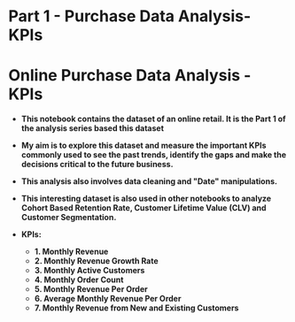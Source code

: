 # Part 1 - Purchase Data Analysis- KPIs
# Online Purchase Data Analysis - KPIs
 
* **This notebook contains the dataset of an online retail. It is the Part 1 of the analysis series based this dataset**
* **My aim is to explore this dataset and measure the important KPIs commonly used to see the past trends, identify the gaps and make the decisions critical to the future business.**
* **This analysis also involves data cleaning and "Date" manipulations.**
* **This interesting dataset is also used in other notebooks to analyze Cohort Based Retention Rate, Customer Lifetime Value (CLV) and Customer Segmentation.**

* **KPIs:**
    * **1. Monthly Revenue**
    * **2. Monthly Revenue Growth Rate**
    * **3. Monthly Active Customers**
    * **4. Monthly Order Count**
    * **5. Monthly Revenue Per Order**
    * **6. Average Monthly Revenue Per Order**
    * **7. Monthly Revenue from New and Existing Customers**
